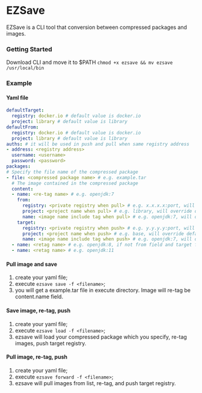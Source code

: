 # EZSave
EZSave is a CLI tool that conversion between compressed packages and images.

### Getting Started
Download CLI and move it to $PATH
`chmod +x ezsave && mv ezsave /usr/local/bin`

### Example
#### Yaml file
```yaml
defaultTarget:
  registry: docker.io # default value is docker.io
  project: library # default value is library
defaultFrom:
  registry: docker.io # default value is docker.io
  project: library # default value is library
auths: # it will be used in push and pull when same registry address
- address: <registry address>
  username: <username>
  password: <password>
packages:
# Specify the file name of the compressed package
- file: <compressed package name> # e.g. example.tar
  # The image contained in the compressed package
  content:
  - name: <re-tag name> # e.g. openjdk:7
    from:
      registry: <private registry when pull> # e.g. x.x.x.x:port, will override default
      project: <project name when pull> # e.g. library, will override default
      name: <image name include tag when pull> # e.g. openjdk:7, will override default
    target:
      registry: <private registry when push> # e.g. y.y.y.y:port, will override default
      project: <project name when push> # e.g. base, will override default
      name: <image name include tag when push> # e.g. openjdk:7, will override default
  - name: <retag name> # e.g. openjdk:8, if not from field and target filed, will use defaultTarget and defaultFrom field fill, and name will use content[*].name
  - name: <retag name> # e.g. openjdk:11
```
#### Pull image and save
1. create your yaml file;
2. execute `ezsave save -f <filename>`;
3. you will get a example.tar file in execute directory. Image will re-tag be content.name field.

#### Save image, re-tag, push
1. create your yaml file;
2. execute `ezsave load -f <filename>`;
3. ezsave will load your compressed package which you specify, re-tag images, push target registry.

#### Pull image, re-tag, push
1. create your yaml file;
2. execute `ezsave forward -f <filename>`;
3. ezsave will pull images from list, re-tag, and push target registry.